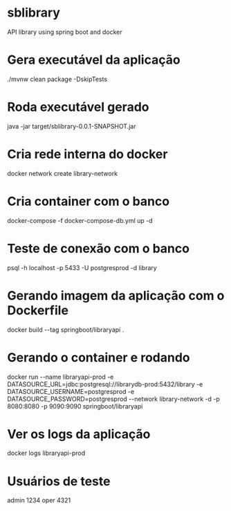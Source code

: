 # sblibrary
API library using spring boot and docker

# Gera executável da aplicação
./mvnw clean package -DskipTests

# Roda executável gerado
java -jar target/sblibrary-0.0.1-SNAPSHOT.jar

# Cria rede interna do docker
docker network create library-network

# Cria container com o banco
docker-compose -f docker-compose-db.yml up -d

# Teste de conexão com o banco
psql -h localhost -p 5433 -U postgresprod -d library

# Gerando imagem da aplicação com o Dockerfile
docker build --tag springboot/libraryapi .

# Gerando o container e rodando
docker run --name libraryapi-prod -e DATASOURCE_URL=jdbc:postgresql://librarydb-prod:5432/library -e DATASOURCE_USERNAME=postgresprod -e DATASOURCE_PASSWORD=postgresprod --network library-network -d -p 8080:8080 -p 9090:9090 springboot/libraryapi

# Ver os logs da aplicação
docker logs libraryapi-prod

# Usuários de teste
admin 1234
oper 4321
